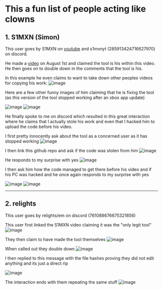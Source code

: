 # This a fun list of people acting like clowns

## 1. S1MXN (Simon)
This user goes by S1MXN on [youtube](https://www.youtube.com/@S1MXN) and s1mxnyt (285913424716627970) on discord.

He made a [video](https://www.youtube.com/watch?v=aQk5OGRqzQ8) on August 1st and claimed the tool is his within this video. He then goes on to double down in the comments that the tool is his.

In this example he even claims to want to take down other peoples videos for copying his work:
![image](https://github.com/ItsLogic/Xbox-Achievement-Unlocker/assets/38233332/c051cb5a-2244-4c6b-8c86-d9e509d80da1)

Here are a few other funny images of him claiming that he is fixing the tool (as this version of the tool stopped working after an xbox app update)

![image](https://github.com/ItsLogic/Xbox-Achievement-Unlocker/assets/38233332/dca8ed48-7d6b-4514-8ec4-4d9505404af4)
![image](https://github.com/ItsLogic/Xbox-Achievement-Unlocker/assets/38233332/3a633cc9-3b7c-43a5-b500-04a016e17708)

He finally spoke to me on discord which resulted in this great interaction where he claims that I actually stole his work and even that I hacked him to upload the code before his video.

I first pretty innocently ask about the tool as a concerned user as it has stopped working
![image](https://github.com/ItsLogic/Xbox-Achievement-Unlocker/assets/38233332/4b5566f6-f773-43fe-8f52-67aa02737552)

I then link this github repo and ask if the code was stolen from him
![image](https://github.com/ItsLogic/Xbox-Achievement-Unlocker/assets/38233332/5004e06e-9556-42f7-b90a-1329684161db)

He responds to my surprise with yes
![image](https://github.com/ItsLogic/Xbox-Achievement-Unlocker/assets/38233332/3994e933-ee00-4970-8e30-e7a95be18e51)

I then ask him how the code managed to get there before his video and if his PC was hacked and he once again responds to my surprise with yes

![image](https://github.com/ItsLogic/Xbox-Achievement-Unlocker/assets/38233332/7383c987-873a-4c67-bda1-7a03490a9395)
![image](https://github.com/ItsLogic/Xbox-Achievement-Unlocker/assets/38233332/7280b2ee-ef78-42ce-a204-bf2fcedf58e3)

---
## 2. relights
This user goes by relights/em on discord (761088676675321856)

This user first linked the S1MXN video claiming it was the "only legit tool"
![image](https://github.com/ItsLogic/Xbox-Achievement-Unlocker/assets/38233332/dbee43ad-0853-460b-b7db-6d06566a6e6b)

They then claim to have made the tool themselves
![image](https://github.com/ItsLogic/Xbox-Achievement-Unlocker/assets/38233332/378edb83-648b-48b2-b92b-000afe78a39e)

When called out they double down
![image](https://github.com/ItsLogic/Xbox-Achievement-Unlocker/assets/38233332/48770120-7d0b-4f23-b2e4-8c75139e99b3)

I then replied to this message with the file hashes proving they did not edit anything and its just a direct rip

![image](https://github.com/ItsLogic/Xbox-Achievement-Unlocker/assets/38233332/a33e5ed1-1ef3-4678-9cb4-2d9f9f6c8e08)

The interaction ends with them repeating the same stuff
![image](https://github.com/ItsLogic/Xbox-Achievement-Unlocker/assets/38233332/f712b07c-c547-445a-b31e-c0ffb5d8bf62)
